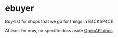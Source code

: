 # ebuyer

Buy-list for shops that we go for things in B4CKSP4CE

At least for now, no specific docs aside [OpenAPI docs](backend/openapi.json)